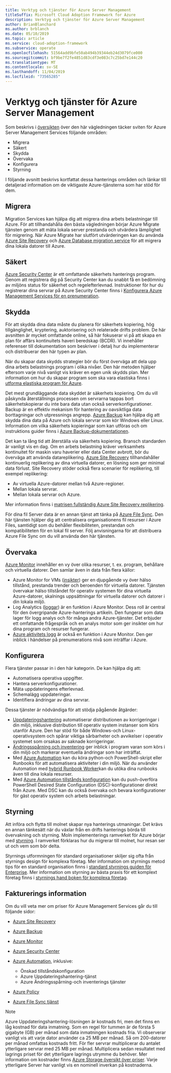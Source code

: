 ```yaml
---
title: Verktyg och tjänster för Azure Server Management
titleSuffix: Microsoft Cloud Adoption Framework for Azure
description: Verktyg och tjänster för Azure Server Management
author: BrianBlanchard
ms.author: brblanch
ms.date: 05/10/2019
ms.topic: article
ms.service: cloud-adoption-framework
ms.subservice: operate
ms.openlocfilehash: 51564add9bfe50ab494b39344eb24d3079fce000
ms.sourcegitcommit: bf9be7f2fe4851d83cdf3e083c7c25bd7e144c20
ms.translationtype: MT
ms.contentlocale: sv-SE
ms.lasthandoff: 11/04/2019
ms.locfileid: "73565285"
---
```

# <a name="azure-server-management-tools-and-services"></a>Verktyg och tjänster för Azure Server Management

Som beskrivs i [översikten](./index.md) över den här vägledningen täcker sviten för Azure Server Management Services följande områden:

- Migrera
- Säkert
- Skydda
- Övervaka
- Konfigurera
- Styrning

I följande avsnitt beskrivs kortfattat dessa hanterings områden och länkar till detaljerad information om de viktigaste Azure-tjänsterna som har stöd för dem.

## <a name="migrate"></a>Migrera

Migration Services kan hjälpa dig att migrera dina arbets belastningar till Azure. För att tillhandahålla den bästa vägledningen börjar Azure Migrate tjänsten genom att mäta lokala server prestanda och utvärdera lämplighet för migrering. När Azure Migrate har slutfört utvärderingen kan du använda [Azure Site Recovery](https://docs.microsoft.com/azure/site-recovery/site-recovery-overview) och [Azure Database migration service](https://docs.microsoft.com/azure/dms/dms-overview) för att migrera dina lokala datorer till Azure.

## <a name="secure"></a>Säkert

[Azure Security Center](https://docs.microsoft.com/azure/security-center/security-center-intro) är ett omfattande säkerhets hanterings program. Genom att registrera dig på Security Center kan du snabbt få en bedömning av miljöns status för säkerhet och regelefterlevnad. Instruktioner för hur du registrerar dina servrar på Azure Security Center finns i [Konfigurera Azure Management Services för en prenumeration](./onboard-at-scale.md#azure-security-center).

## <a name="protect"></a>Skydda

För att skydda dina data måste du planera för säkerhets kopiering, hög tillgänglighet, kryptering, auktorisering och relaterade drifts problem. De här avsnitten är mycket omfattande online, så här fokuserar vi på att skapa en plan för affärs kontinuitets haveri beredskap (BCDR). Vi innehåller referenser till dokumentation som beskriver i detalj hur du implementerar och distribuerar den här typen av plan.

När du skapar data skydds strategier bör du först överväga att dela upp dina arbets belastnings program i olika nivåer. Den här metoden hjälper eftersom varje nivå vanligt vis kräver en egen unik skydds plan. Mer information om hur du skapar program som ska vara elastiska finns i [utforma elastiska program för Azure](https://docs.microsoft.com/azure/architecture/resiliency).

Det mest grundläggande data skyddet är säkerhets kopiering. Om du vill påskynda återställnings processen om servrarna tappas bort säkerhetskopierar du inte bara data utan också serverkonfigurationer. Backup är en effektiv mekanism för hantering av oavsiktliga data borttagningar och utpressnings angrepp. [Azure Backup](https://docs.microsoft.com/azure/backup) kan hjälpa dig att skydda dina data på Azure och lokala servrar som kör Windows eller Linux. Information om vilka säkerhets kopieringar som kan utföras och om instruktions guider finns i [Azure Backup-dokumentationen](https://docs.microsoft.com/azure/backup/backup-overview).

Det kan ta lång tid att återställa via säkerhets kopiering. Bransch standarden är vanligt vis en dag. Om en arbets belastning kräver verksamhets kontinuitet för maskin varu haverier eller data Center avbrott, bör du överväga att använda datareplikering. [Azure Site Recovery](https://docs.microsoft.com/azure/site-recovery/site-recovery-overview) tillhandahåller kontinuerlig replikering av dina virtuella datorer, en lösning som ger minimal data förlust. Site Recovery stöder också flera scenarier för replikering, till exempel replikering:

- Av virtuella Azure-datorer mellan två Azure-regioner.
- Mellan lokala servrar.
- Mellan lokala servrar och Azure.

Mer information finns i [matrisen fullständig Azure Site Recovery replikering](https://docs.microsoft.com/azure/site-recovery/site-recovery-overview#what-can-i-replicate).

För dina fil Server data är en annan tjänst att tänka på [Azure File Sync](https://docs.microsoft.com/azure/storage/files/storage-sync-files-planning). Den här tjänsten hjälper dig att centralisera organisationens fil resurser i Azure Files, samtidigt som du behåller flexibiliteten, prestandan och kompatibiliteten för en lokal fil server. Följ anvisningarna för att distribuera Azure File Sync om du vill använda den här tjänsten.

## <a name="monitor"></a>Övervaka

[Azure Monitor](https://docs.microsoft.com/azure/azure-monitor/overview) innehåller en vy över olika resurser, t. ex. program, behållare och virtuella datorer. Den samlar även in data från flera källor:

- Azure Monitor for VMs ([insikter](https://docs.microsoft.com/azure/azure-monitor/insights/vminsights-overview)) ger en djupgående vy över hälso tillstånd, prestanda trender och beroenden för virtuella datorer. Tjänsten övervakar hälso tillståndet för operativ systemen för dina virtuella Azure-datorer, skalnings uppsättningar för virtuella datorer och datorer i din lokala miljö.
- Log Analytics ([loggar](https://docs.microsoft.com/azure/azure-monitor/platform/data-collection#logs)) är en funktion i Azure Monitor. Dess roll är central för den övergripande Azure-hanterings artikeln. Den fungerar som data lager för logg analys och för många andra Azure-tjänster. Det erbjuder ett omfattande frågespråk och en analys motor som ger insikter om hur dina program och resurser fungerar.
- [Azure aktivitets logg](https://docs.microsoft.com/azure/azure-monitor/platform/activity-logs-overview) är också en funktion i Azure Monitor. Den ger inblick i händelser på prenumerations nivå som inträffar i Azure.

## <a name="configure"></a>Konfigurera

Flera tjänster passar in i den här kategorin. De kan hjälpa dig att:

- Automatisera operativa uppgifter.
- Hantera serverkonfigurationer.
- Mäta uppdateringens efterlevnad.
- Schemalägg uppdateringar.
- Identifiera ändringar av dina servrar.

Dessa tjänster är nödvändiga för att stödja pågående åtgärder:

- [Uppdateringshantering](https://docs.microsoft.com/azure/automation/automation-update-management#view-update-assessments) automatiserar distributionen av korrigeringar i din miljö, inklusive distribution till operativ system instanser som körs utanför Azure. Den har stöd för både Windows-och Linux-operativsystem och spårar viktiga sårbarheter och avvikelser i operativ systemet som orsakas av saknade korrigeringar.
- [Ändringsspårning och inventering](https://docs.microsoft.com/azure/automation/change-tracking) ger inblick i program varan som körs i din miljö och markerar eventuella ändringar som har inträffat.
- Med [Azure Automation](https://docs.microsoft.com/azure/automation/automation-intro) kan du köra python-och PowerShell-skript eller Runbooks för att automatisera aktiviteter i din miljö. När du använder Automation med [hybrid Runbook Worker](https://docs.microsoft.com/azure/automation/automation-hybrid-runbook-worker)kan du utöka dina runbooks även till dina lokala resurser.
- Med [Azure Automation tillstånds konfiguration](https://docs.microsoft.com/azure/automation/automation-dsc-overview) kan du push-överföra PowerShell Desired State Configuration (DSC)-konfigurationer direkt från Azure. Med DSC kan du också övervaka och bevara konfigurationer för gäst operativ system och arbets belastningar.

## <a name="govern"></a>Styrning

Att införa och flytta till molnet skapar nya hanterings utmaningar. Det krävs en annan tänkesätt när du växlar från en drifts hanterings börda till övervakning och styrning. Moln implementerings ramverket för Azure börjar med [styrning](../../govern/index.md). I ramverket förklaras hur du migrerar till molnet, hur resan ser ut och vem som bör delta.

Styrnings utformningen för standard organisationer skiljer sig ofta från styrnings design för komplexa företag. Mer information om styrnings metod tips för en standard organisation finns i [standard styrnings guiden för Enterprise](../../govern/guides/standard/index.md). Mer information om styrning av bästa praxis för ett komplext företag finns i [styrnings hand boken för komplexa företag](../../govern/guides/complex/index.md).

## <a name="billing-information"></a>Fakturerings information

Om du vill veta mer om priser för Azure Management Services går du till följande sidor:

- [Azure Site Recovery](https://azure.microsoft.com/pricing/details/site-recovery)

- [Azure Backup](https://azure.microsoft.com/pricing/details/backup)

- [Azure Monitor](https://azure.microsoft.com/pricing/details/monitor)

- [Azure Security Center](https://azure.microsoft.com/pricing/details/security-center)

- [Azure Automation](https://azure.microsoft.com/pricing/details/automation), inklusive:
  - Önskad tillståndskonfiguration
  - Azure Uppdateringshantering-tjänst
  - Azure Ändringsspårning-och inventerings tjänster

- [Azure Policy](https://azure.microsoft.com/pricing/details/azure-policy)

- [Azure File Sync tjänst](https://azure.microsoft.com/pricing/details/storage/blobs)

> [!NOTE]
> Azure Uppdateringshantering-lösningen är kostnads fri, men det finns en låg kostnad för data inmatning. Som en regel för tummen är de första 5 gigabyte (GB) per månad som data inmatningen kostnads fria. Vi observerar vanligt vis att varje dator använder ca 25 MB per månad. Så om 200-datorer per månad omfattas kostnads fritt. För fler servrar multiplicerar du antalet ytterligare servrar med 25 MB per månad. Multiplicera sedan resultatet med lagrings priset för det ytterligare lagrings utrymme du behöver. Mer information om kostnader finns [Azure Storage översikt över priser](https://azure.microsoft.com/pricing/details/storage). Varje ytterligare Server har vanligt vis en nominell inverkan på kostnaderna.

